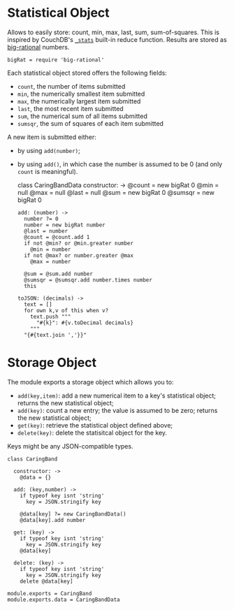 Statistical Object
==================

Allows to easily store: count, min, max, last, sum, sum-of-squares.
This is inspired by CouchDB's [`_stats`](https://wiki.apache.org/couchdb/Built-In_Reduce_Functions#A_stats) built-in reduce function.
Results are stored as [big-rational](https://github.com/peterolson/BigRational.js) numbers.

    bigRat = require 'big-rational'

Each statistical object stored offers the following fields:
- `count`, the number of items submitted
- `min`, the numerically smallest item submitted
- `max`, the numerically largest item submitted
- `last`, the most recent item submitted
- `sum`, the numerical sum of all items submitted
- `sumsqr`, the sum of squares of each item submitted

A new item is submitted either:
- by using `add(number)`;
- by using `add()`, in which case the number is assumed to be 0 (and only `count` is meaningful).

    class CaringBandData
      constructor: ->
        @count = new bigRat 0
        @min = null
        @max = null
        @last = null
        @sum = new bigRat 0
        @sumsqr = new bigRat 0

      add: (number) ->
        number ?= 0
        number = new bigRat number
        @last = number
        @count = @count.add 1
        if not @min? or @min.greater number
          @min = number
        if not @max? or number.greater @max
          @max = number

        @sum = @sum.add number
        @sumsqr = @sumsqr.add number.times number
        this

      toJSON: (decimals) ->
        text = []
        for own k,v of this when v?
          text.push """
            "#{k}": #{v.toDecimal decimals}
          """
        "{#{text.join ','}}"

Storage Object
==============

The module exports a storage object which allows you to:
- `add(key,item)`: add a new numerical item to a key's statistical object; returns the new statistical object;
- `add(key)`: count a new entry; the value is assumed to be zero; returns the new statistical object;
- `get(key)`: retrieve the statistical object defined above;
- `delete(key)`: delete the statisitcal object for the key.

Keys might be any JSON-compatible types.

    class CaringBand

      constructor: ->
        @data = {}

      add: (key,number) ->
        if typeof key isnt 'string'
          key = JSON.stringify key

        @data[key] ?= new CaringBandData()
        @data[key].add number

      get: (key) ->
        if typeof key isnt 'string'
          key = JSON.stringify key
        @data[key]

      delete: (key) ->
        if typeof key isnt 'string'
          key = JSON.stringify key
        delete @data[key]

    module.exports = CaringBand
    module.exports.data = CaringBandData

